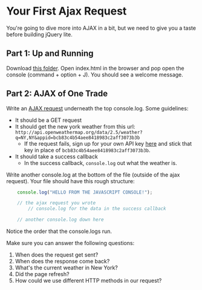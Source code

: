 # Your First Ajax Request

You're going to dive more into AJAX in a bit, but we need to give you a taste before building jQuery lite.

## Part 1: Up and Running

Download [this folder][sample-ajax].  Open index.html in the browser and pop open the console (command + option + J).  You should see a welcome message.

## Part 2: AJAX of One Trade

Write an [AJAX request][simple-ajax-example] underneath the top console.log.  Some guidelines:

- It should be a GET request
- It should get the new york weather from this url: `http://api.openweathermap.org/data/2.5/weather?q=NY,NY&appid=bcb83c4b54aee8418983c2aff3073b3b`
    - If the request fails, sign up for your own API key [here][weather-api-signup] and stick that key in place of `bcb83c4b54aee8418983c2aff3073b3b`.
- It should take a success callback
    - In the success callback, `console.log` out what the weather is.


Write another console.log at the bottom of the file (outside of the ajax request).  Your file should have this rough structure:

```js
    console.log("HELLO FROM THE JAVASCRIPT CONSOLE!");

    // the ajax request you wrote
        // console.log for the data in the success callback

    // another console.log down here

```


Notice the order that the console.logs run.

Make sure you can answer the following questions:

1.  When does the request get sent?
2.  When does the response come back?
3.  What's the current weather in New York?
4.  Did the page refresh?
5.  How could we use different HTTP methods in our request?



[weather-api-signup]: http://home.openweathermap.org/users/sign_up
[simple-ajax-example]: ../w6d4/simple-ajax-example.md
[sample-ajax]: ./sample-ajax.zip
